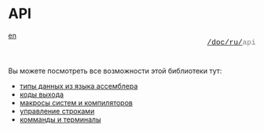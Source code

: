 # API

<div style="display: flex; justify-content: space-between; margin-bottom: 25px">
  <a href="/doc/api/index.md">en</a>

  <p style="text-align: right;
            color: gray;
            font-size: 15px;
            font-family: 'Jetbrains Mono', SFMono-Regular, Consolas, 'Liberation Mono', Menlo, monospace, Arial">
      <a href="/README.md">/</a><a href="/doc/index.md">doc/</a><a href="/doc/ru/index.md">ru/</a>api
  </p>
</div>

Вы можете посмотреть все возможности этой библиотеки тут:

+ [типы данных из языка ассемблера](/doc/ru/api/asm_types.md)
+ [коды выхода](/doc/ru/api/exit_codes.md)
+ [макросы систем и компиляторов](/doc/ru/api/sc_defines/index.md)
+ [управление строками](/doc/ru/api/str/index.md)
+ [комманды и терминалы](/doc/ru/api/commands/index.md)